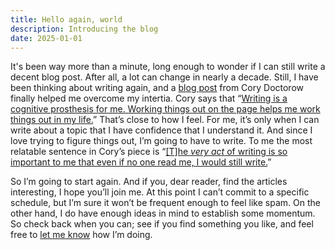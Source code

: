 ```yaml
---
title: Hello again, world
description: Introducing the blog
date: 2025-01-01
---
```


It's been way more than a minute, long enough to wonder if I can still write a decent blog post. After all, a lot can change in nearly a decade. Still, I have been thinking about writing again, and a [blog post](https://pluralistic.net/2024/12/21/blockheads-r-us/) from Cory Doctorow finally helped me overcome my intertia. Cory says that “[Writing is a cognitive prosthesis for me. Working things out on the page helps me work things out in my life.](https://pluralistic.net/2024/12/21/blockheads-r-us/#:~:text=Writing%20is%20a%20cognitive%20prosthesis%20for%20me.%20Working%20things%20out%20on%20the%20page%20helps%20me%20work%20things%20out%20in%20my%20life.)” That’s close to how I feel. For me, it’s only when I can write about a topic that I have confidence that I understand it. And since I love trying to figure things out, I’m going to have to write. To me the most relatable sentence in Cory’s piece is “[[T]he _very act_ of writing is so important to me that even if no one read me, I would still write.](https://pluralistic.net/2024/12/21/blockheads-r-us/#:~:text=the%20very%20act%20of%20writing%20is%20so%20important%20to%20me%20that%20even%20if%20no%20one%20read%20me%2C%20I%20would%20still%20write.)”

So I’m going to start again. And if you, dear reader, find the articles interesting, I hope you’ll join me. At this point I can’t commit to a specific schedule, but I’m sure it won’t be frequent enough to feel like spam. On the other hand, I do have enough ideas in mind to establish some momentum. So check back when you can; see if you find something you like, and feel free to [let me know](mailto:stephen@sathomas.me) how I’m doing.
